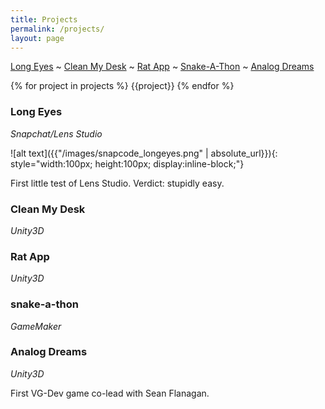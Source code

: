 ```yaml
---
title: Projects
permalink: /projects/
layout: page
---
```


[Long Eyes](\projects\long-eyes) \~ [Clean My Desk](#clean-my-desk) \~ [Rat App](#rat-app) \~ [Snake-A-Thon](#snake-a-thon) \~ [Analog Dreams](#analog-dreams)

{% for project in projects %}
{{project}}
{% endfor %}

### Long Eyes #
*Snapchat/Lens Studio*

![alt text]({{"/images/snapcode_longeyes.png" | absolute_url}}){: style="width:100px; height:100px; display:inline-block;"}

First little test of Lens Studio. Verdict: stupidly easy.

### Clean My Desk #
*Unity3D*


### Rat App #
*Unity3D*

### snake-a-thon #
*GameMaker*

### Analog Dreams #
*Unity3D*

First VG-Dev game co-lead with Sean Flanagan.
